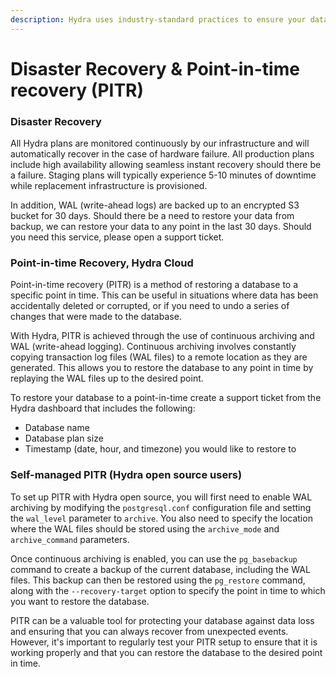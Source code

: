 ```yaml
---
description: Hydra uses industry-standard practices to ensure your data is backed up and recoverable.
---
```


# Disaster Recovery & Point-in-time recovery (PITR)

### Disaster Recovery

All Hydra plans are monitored continuously by our infrastructure and will automatically recover in the case of hardware failure. All production plans include high availability allowing seamless instant recovery should there be a failure. Staging plans will typically experience 5-10 minutes of downtime while replacement infrastructure is provisioned.

In addition, WAL (write-ahead logs) are backed up to an encrypted S3 bucket for 30 days. Should there be a need to restore your data from backup, we can restore your data to any point in the last 30 days. Should you need this service, please open a support ticket.

### Point-in-time Recovery, Hydra Cloud

Point-in-time recovery (PITR) is a method of restoring a database to a specific point in time. This can be useful in situations where data has been accidentally deleted or corrupted, or if you need to undo a series of changes that were made to the database.

With Hydra, PITR is achieved through the use of continuous archiving and WAL (write-ahead logging). Continuous archiving involves constantly copying transaction log files (WAL files) to a remote location as they are generated. This allows you to restore the database to any point in time by replaying the WAL files up to the desired point.

To restore your database to a point-in-time create a support ticket from the Hydra dashboard that includes the following:

* Database name
* Database plan size
* Timestamp (date, hour, and timezone) you would like to restore to

### Self-managed PITR (Hydra open source users)

To set up PITR with Hydra open source, you will first need to enable WAL archiving by modifying the `postgresql.conf` configuration file and setting the `wal_level` parameter to `archive`. You also need to specify the location where the WAL files should be stored using the `archive_mode` and `archive_command` parameters.

Once continuous archiving is enabled, you can use the `pg_basebackup` command to create a backup of the current database, including the WAL files. This backup can then be restored using the `pg_restore` command, along with the `--recovery-target` option to specify the point in time to which you want to restore the database.

PITR can be a valuable tool for protecting your database against data loss and ensuring that you can always recover from unexpected events. However, it's important to regularly test your PITR setup to ensure that it is working properly and that you can restore the database to the desired point in time.
